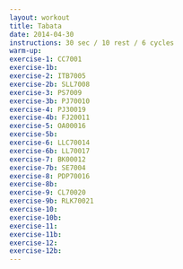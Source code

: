 ```yaml
---
layout: workout
title: Tabata
date: 2014-04-30
instructions: 30 sec / 10 rest / 6 cycles
warm-up: 
exercise-1: CC7001
exercise-1b: 
exercise-2: ITB7005
exercise-2b: SLL7008
exercise-3: PS7009
exercise-3b: PJ70010
exercise-4: PJ30019
exercise-4b: FJ20011
exercise-5: OA00016
exercise-5b: 
exercise-6: LLC70014
exercise-6b: LL70017
exercise-7: BK00012
exercise-7b: SE7004
exercise-8: PDP70016
exercise-8b: 
exercise-9: CL70020
exercise-9b: RLK70021
exercise-10: 
exercise-10b: 
exercise-11: 
exercise-11b: 
exercise-12: 
exercise-12b: 
---
```


